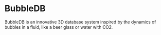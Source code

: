 # BubbleDB
BubbleDB is an innovative 3D database system inspired by the dynamics of bubbles in a fluid, like a beer glass or water with CO2.
